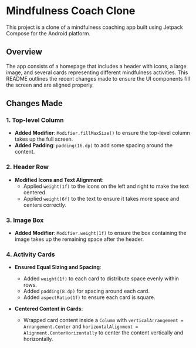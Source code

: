 # Mindfulness Coach Clone

This project is a clone of a mindfulness coaching app built using Jetpack Compose for the Android platform.

## Overview

The app consists of a homepage that includes a header with icons, a large image, and several cards representing different mindfulness activities. This README outlines the recent changes made to ensure the UI components fill the screen and are aligned properly.

## Changes Made

### 1. Top-level Column
- **Added Modifier**: `Modifier.fillMaxSize()` to ensure the top-level column takes up the full screen.
- **Added Padding**: `padding(16.dp)` to add some spacing around the content.

### 2. Header Row
- **Modified Icons and Text Alignment**:
    - Applied `weight(1f)` to the icons on the left and right to make the text centered.
    - Applied `weight(6f)` to the text to ensure it takes more space and centers correctly.

### 3. Image Box
- **Added Modifier**: `Modifier.weight(1f)` to ensure the box containing the image takes up the remaining space after the header.

### 4. Activity Cards
- **Ensured Equal Sizing and Spacing**:
    - Added `weight(1f)` to each card to distribute space evenly within rows.
    - Added `padding(8.dp)` for spacing around each card.
    - Added `aspectRatio(1f)` to ensure each card is square.

- **Centered Content in Cards**:
    - Wrapped card content inside a `Column` with `verticalArrangement = Arrangement.Center` and `horizontalAlignment = Alignment.CenterHorizontally` to center the content vertically and horizontally.
